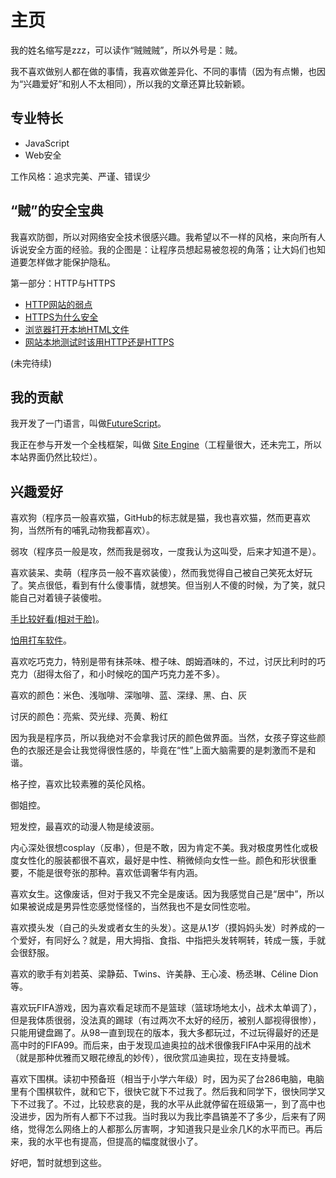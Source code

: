 主页
========

我的姓名缩写是zzz，可以读作“贼贼贼”，所以外号是：贼。

我不喜欢做别人都在做的事情，我喜欢做差异化、不同的事情（因为有点懒，也因为“兴趣爱好”和别人不太相同），所以我的文章还算比较新颖。

专业特长
------------

- JavaScript
- Web安全

工作风格：追求完美、严谨、错误少

“贼”的安全宝典
----------------

我喜欢防御，所以对网络安全技术很感兴趣。我希望以不一样的风格，来向所有人诉说安全方面的经验。我的企图是：让程序员想起易被忽视的角落；让大妈们也知道要怎样做才能保护隐私。

第一部分：HTTP与HTTPS

- [HTTP网站的弱点](/40-http的弱点)
- [HTTPS为什么安全](/42-https为什么安全)
- [浏览器打开本地HTML文件](/41-浏览器打开本地html文件)
- [网站本地测试时该用HTTP还是HTTPS](/35-网站本地测试时该用http还是https)

(未完待续)

我的贡献
------------

我开发了一门语言，叫做[FutureScript](https://futurescript.org/)。

我正在参与开发一个全栈框架，叫做 [Site Engine](http://zizisoft.com/site)（工程量很大，还未完工，所以本站界面仍然比较烂）。

兴趣爱好
---------

喜欢狗（程序员一般喜欢猫，GitHub的标志就是猫，我也喜欢猫，然而更喜欢狗，当然所有的哺乳动物我都喜欢）。

弱攻（程序员一般是攻，然而我是弱攻，一度我认为这叫受，后来才知道不是）。

喜欢装呆、卖萌（程序员一般不喜欢装傻），然而我觉得自己被自己笑死太好玩了。笑点很低，看到有什么傻事情，就想笑。但当别人不傻的时候，为了笑，就只能自己对着镜子装傻啦。

[手比较好看(相对于脸)](/27-手)。

[怕用打车软件](/28-怕滴滴)。

喜欢吃巧克力，特别是带有抹茶味、橙子味、朗姆酒味的，不过，讨厌比利时的巧克力（甜得太俗了，和小时候吃的国产巧克力差不多）。

喜欢的颜色：米色、浅咖啡、深咖啡、蓝、深绿、黑、白、灰

讨厌的颜色：亮紫、荧光绿、亮黄、粉红

因为我是程序员，所以我绝对不会拿我讨厌的颜色做界面。当然，女孩子穿这些颜色的衣服还是会让我觉得很性感的，毕竟在“性”上面大脑需要的是刺激而不是和谐。

格子控，喜欢比较素雅的英伦风格。

御姐控。

短发控，最喜欢的动漫人物是绫波丽。

内心深处很想cosplay（反串），但是不敢，因为肯定不美。我对极度男性化或极度女性化的服装都很不喜欢，最好是中性、稍微倾向女性一些。颜色和形状很重要，不能是很夸张的那种。喜欢低调奢华有内涵。

喜欢女生。这像废话，但对于我又不完全是废话。因为我感觉自己是“居中”，所以如果被说成是男异性恋感觉怪怪的，当然我也不是女同性恋啦。

喜欢摸头发（自己的头发或者女生的头发）。这是从1岁（摸妈妈头发）时养成的一个爱好，有同好么？就是，用大拇指、食指、中指把头发转啊转，转成一簇，手就会很舒服。

喜欢的歌手有刘若英、梁静茹、Twins、许美静、王心凌、杨丞琳、Céline Dion 等。

喜欢玩FIFA游戏，因为喜欢看足球而不是篮球（篮球场地太小，战术太单调了），但是我体质很弱，没法真的踢球（有过两次不太好的经历，被别人鄙视得很惨），只能用键盘踢了。从98一直到现在的版本，我大多都玩过，不过玩得最好的还是高中时的FIFA99。而后来，由于发现瓜迪奥拉的战术很像我FIFA中采用的战术（就是那种优雅而又眼花缭乱的妙传），很欣赏瓜迪奥拉，现在支持曼城。

喜欢下围棋。读初中预备班（相当于小学六年级）时，因为买了台286电脑，电脑里有个围棋软件，就和它下，很快它就下不过我了。然后我和同学下，很快同学又下不过我了。不过，比较悲哀的是，我的水平从此就停留在班级第一，到了高中也没进步，因为所有人都下不过我。当时我以为我比李昌镐差不了多少，后来有了网络，觉得怎么网络上的人都那么厉害啊，才知道我只是业余几K的水平而已。再后来，我的水平也有提高，但提高的幅度就很小了。

好吧，暂时就想到这些。
